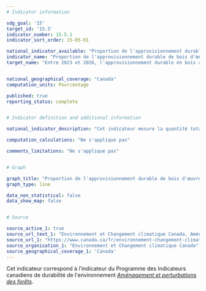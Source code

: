 ```yaml
---
# Indicator information

sdg_goal: '15'
target_id: '15.5'
indicator_number: 15.5.1
indicator_sort_order: 15-05-01

national_indicator_available: "Proportion de l'approvisionnement durable de bois d'œuvre récolté"
indicator_name: "Proportion de l'approvisionnement durable de bois d'œuvre récolté"
target_name: "Entre 2023 et 2026, l'approvisionnement durable en bois au Canada excède la récolte de bois d'œuvre annuelle"


national_geographical_coverage: "Canada" 
computation_units: Pourcentage

published: true
reporting_status: complete


# Indicator definition and additional information

national_indicator_description: "Cet indicateur mesure la quantité totale de bois récolté annuellement en pourcentage de l'approvisionnement durable en bois. Pour que les forêts puissent continuer à fournir du bois, les récoltes doivent rester dans des limites durables. L’approvisionnement durable en bois est défini comme le volume de bois potentiel qui est récolté de façon durable tel que déterminé par une analyse complexe des considérations écologiques, économiques et sociales. <em>Environnement et Changement climatique Canada (ECCC)</em>" 

computation_calculations: "Ne s'applique pas"

comments_limitations: "Ne s'applique pas"


# Graph

graph_title: "Proportion de l'approvisionnement durable de bois d'œuvre récolté"
graph_type: line

data_non_statistical: false
data_show_map: false


# Source

source_active_1: true
source_url_text_1: "Environnement et Changement climatique Canada, Aménagement et perturbations des forêts"
source_url_1: "https://www.canada.ca/fr/environnement-changement-climatique/services/indicateurs-environnementaux/amenagement-perturbations-forets.html"
source_organisation_1: "Environnement et Changement climatique Canada"
source_geographical_coverage_1: 'Canada'
---
```

Cet indicateur correspond à l’indicateur du Programme des Indicateurs canadiens de durabilité de l'environnement <a href="https://www.canada.ca/fr/environnement-changement-climatique/services/indicateurs-environnementaux/amenagement-perturbations-forets.html"> <em>Aménagement et perturbations des forêts</em></a>.